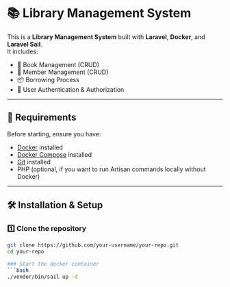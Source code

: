 # 📚 Library Management System

This is a **Library Management System** built with **Laravel**, **Docker**, and **Laravel Sail**.  
It includes:
- 📖 Book Management (CRUD)
- 👥 Member Management (CRUD)
- 📦 Borrowing Process
- 🔑 User Authentication & Authorization

---

## 🚀 Requirements

Before starting, ensure you have:
- [Docker](https://www.docker.com/) installed
- [Docker Compose](https://docs.docker.com/compose/install/) installed
- [Git](https://git-scm.com/) installed
- PHP (optional, if you want to run Artisan commands locally without Docker)

---

## 🛠 Installation & Setup

### 1️⃣ Clone the repository
```bash
git clone https://github.com/your-username/your-repo.git
cd your-repo

### Start the docker container
```bash
./vendor/bin/sail up -d